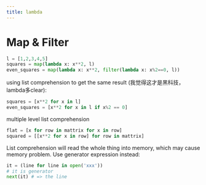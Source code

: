 ```yaml
---
title: lambda
---
```


Map & Filter
============

```py
l = [1,2,3,4,5]
                                  squares = map(lambda x: x**2, l)
even_squares = map(lambda x: x**2, filter(lambda x: x%2==0, l))
```

using list comprehension to get the same result
(我觉得这才是黑科技，lambda多clear):

```py
squares = [x**2 for x in l]
even_squares = [x**2 for x in l if x%2 == 0]
```

multiple level list comprehension

```py
flat = [x for row in mattrix for x in row]
squared = [[x**2 for x in row] for row in mattrix]
```

List comprehension will read the whole thing into memory,
which may cause memory problem.
Use generator expression instead:

```py
it = (line for line in open('xxx'))
# it is generator
next(it) # => the line
```
